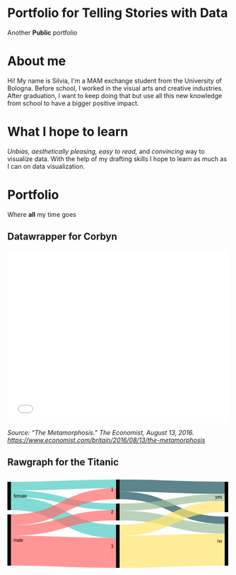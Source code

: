 # Portfolio for Telling Stories with Data
Another **Public** portfolio

# About me
Hi! My name is Silvia, I'm a MAM exchange student from the University of Bologna. Before school, I worked in the visual arts and creative industries. After graduation, I want to keep doing that but use all this new knowledge from school to have a bigger positive impact.

# What I hope to learn
*Unbias, aesthetically pleasing, easy to read,* and *convincing* way to visualize data. With the help of my drafting skills I hope to learn as much as I can on data visualization.

# Portfolio
Where **all** my time goes

## Datawrapper for Corbyn

<iframe title="Labour Party on social media" aria-label="Bar Chart" id="datawrapper-chart-sCBJz" src="//datawrapper.dwcdn.net/sCBJz/1/" scrolling="no" frameborder="0" style="width: 0; min-width: 100% !important; border: none;" height="391"></iframe><script type="text/javascript">!function(){"use strict";window.addEventListener("message",function(a){if(void 0!==a.data["datawrapper-height"])for(var e in a.data["datawrapper-height"]){var t=document.getElementById("datawrapper-chart-"+e)||document.querySelector("iframe[src*='"+e+"']");t&&(t.style.height=a.data["datawrapper-height"][e]+"px")}})}();</script>

*Source: “The Metamorphosis.” The Economist, August 13, 2016. https://www.economist.com/britain/2016/08/13/the-metamorphosis*

## Rawgraph for the Titanic

<svg width="500" height="220" xmlns="http://www.w3.org/2000/svg"><g transform="translate(0, 10)"><g class="links" fill="none" stroke-opacity="0.7"><path d="M8,14.900687547746257C127,14.900687547746257,127,9.900687547746399,246,9.900687547746399" stroke-width="19.80137509549274" style="stroke: rgb(78, 205, 196);"></path><path d="M8,32.089381207028154C127,32.089381207028154,127,61.70359052711994,246,61.70359052711994" stroke-width="14.576012223071046" style="stroke: rgb(78, 205, 196);"></path><path d="M8,54.228418640183236C127,54.228418640183236,127,117.35676088617265,246,117.35676088617265" stroke-width="29.702062643239113" style="stroke: rgb(78, 205, 196);"></path><path d="M8,91.38655462184872C127,91.38655462184872,127,32.1084797555386,246,32.1084797555386" stroke-width="24.61420932009167" style="stroke: rgb(255, 107, 107);"></path><path d="M8,115.45072574484337C127,115.45072574484337,127,80.74866310160428,246,80.74866310160428" stroke-width="23.51413292589763" style="stroke: rgb(255, 107, 107);"></path><path d="M8,161.1038961038961C127,161.1038961038961,127,166.1038961038961,246,166.1038961038961" stroke-width="67.79220779220779" style="stroke: rgb(255, 107, 107);"></path><path d="M254,13.750954927425544C373,13.750954927425544,373,18.750954927425518,492,18.750954927425518" stroke-width="27.501909854851032" style="stroke: rgb(26, 83, 92);"></path><path d="M254,35.95874713521775C373,35.95874713521775,373,92.21161191749428,492,92.21161191749428" stroke-width="16.913674560733384" style="stroke: rgb(26, 83, 92);"></path><path d="M254,81.64247517188693C373,81.64247517188693,373,111.53170359052712,492,111.53170359052712" stroke-width="21.726508785332314" style="stroke: rgb(158, 191, 158);"></path><path d="M254,62.5974025974026C373,62.5974025974026,373,40.683728036669216,492,40.683728036669216" stroke-width="16.363636363636363" style="stroke: rgb(158, 191, 158);"></path><path d="M254,163.69747899159665C373,163.69747899159665,373,158.69747899159665,492,158.69747899159665" stroke-width="72.60504201680672" style="stroke: rgb(255, 230, 109);"></path><path d="M254,114.95034377387319C373,114.95034377387319,373,61.31016042780749,492,61.31016042780749" stroke-width="24.889228418640183" style="stroke: rgb(255, 230, 109);"></path></g><g class="nodes" font-family="Arial, Helvetica" font-size="10"><g><rect x="246" y="2.842170943040401e-14" height="44.41558441558439" width="8" fill="#000"></rect><text x="240" y="22.207792207792224" dy="0.35em" text-anchor="end">1</text></g><g><rect x="246" y="54.41558441558442" height="38.09014514896867" width="8" fill="#000"></rect><text x="240" y="73.46065699006876" dy="0.35em" text-anchor="end">2</text></g><g><rect x="246" y="102.50572956455309" height="97.4942704354469" width="8" fill="#000"></rect><text x="240" y="151.25286478227653" dy="0.35em" text-anchor="end">3</text></g><g><rect x="0" y="4.999999999999886" height="64.079449961803" width="8" fill="#000"></rect><text x="14" y="37.03972498090138" dy="0.35em" text-anchor="start">female</text></g><g><rect x="0" y="79.07944996180288" height="115.92055003819723" width="8" fill="#000"></rect><text x="14" y="137.0397249809015" dy="0.35em" text-anchor="start">male</text></g><g><rect x="492" y="83.75477463712758" height="111.24522536287243" width="8" fill="#000"></rect><text x="486" y="139.3773873185638" dy="0.35em" text-anchor="end">no</text></g><g><rect x="492" y="5" height="68.75477463712758" width="8" fill="#000"></rect><text x="486" y="39.37738731856379" dy="0.35em" text-anchor="end">yes</text></g></g></g></svg>
